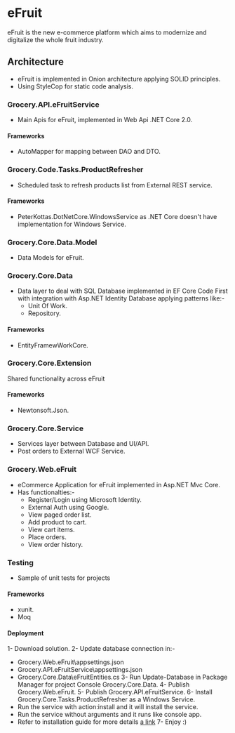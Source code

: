 # eFruit
eFruit is the new e-commerce platform which aims to modernize and digitalize the whole fruit industry.

## Architecture
- eFruit is implemented in Onion architecture applying SOLID principles.
- Using StyleCop for static code analysis.

### Grocery.API.eFruitService
- Main Apis for eFruit, implemented in Web Api .NET Core 2.0.
#### Frameworks
- AutoMapper for mapping between DAO and DTO.

### Grocery.Code.Tasks.ProductRefresher
- Scheduled task to refresh products list from External REST service.
#### Frameworks
- PeterKottas.DotNetCore.WindowsService as .NET Core doesn't have implementation for Windows Service.

### Grocery.Core.Data.Model
- Data Models for eFruit.

### Grocery.Core.Data
- Data layer to deal with SQL Database implemented in EF Core Code First with integration with Asp.NET Identity Database applying patterns like:-
  - Unit Of Work.
  - Repository.
#### Frameworks
- EntityFramewWorkCore.

### Grocery.Core.Extension
Shared functionality across eFruit
#### Frameworks
- Newtonsoft.Json.

### Grocery.Core.Service
- Services layer between Database and UI/API.
- Post orders to External WCF Service.

### Grocery.Web.eFruit
- eCommerce Application for eFruit implemented in Asp.NET Mvc Core.
- Has functionalties:-
  - Register/Login using Microsoft Identity.
  - External Auth using Google.
  - View paged order list.
  - Add product to cart.
  - View cart items.
  - Place orders.
  - View order history.

### Testing
- Sample of unit tests for projects
#### Frameworks
- xunit.
- Moq

#### Deployment
1- Download solution.
2- Update database connection in:-
  - Grocery.Web.eFruit\appsettings.json
  - Grocery.API.eFruitService\appsettings.json
  - Grocery.Core.Data\eFruitEntities.cs
3- Run Update-Database in Package Manager for project Console Grocery.Core.Data.
4- Publish Grocery.Web.eFruit.
5- Publish Grocery.API.eFruitService.
6- Install Grocery.Core.Tasks.ProductRefresher as a Windows Service.
  - Run the service with action:install and it will install the service.
  - Run the service without arguments and it runs like console app.
  - Refer to installation guide for more details [a link](https://github.com/PeterKottas/DotNetCore.WindowsService)
7- Enjoy :)
